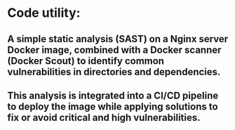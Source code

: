 # Code utility:
## A simple static analysis (SAST) on a Nginx server Docker image, combined with a Docker scanner (Docker Scout) to identify common vulnerabilities in directories and dependencies.
## This analysis is integrated into a CI/CD pipeline to deploy the image while applying solutions to fix or avoid critical and high vulnerabilities.


